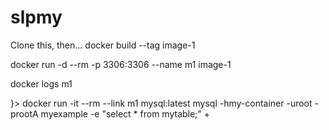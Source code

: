# slpmy
Clone this, then...
docker build --tag image-1


docker run -d --rm -p 3306:3306 --name m1 image-1

docker logs m1


}> docker run -it --rm --link m1 mysql:latest mysql -hmy-container -uroot -prootA myexample -e "select * from mytable;"
+

